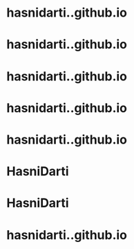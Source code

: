# hasnidarti..github.io
# hasnidarti..github.io
# hasnidarti..github.io
# hasnidarti..github.io
# hasnidarti..github.io
# HasniDarti
# HasniDarti
# hasnidarti..github.io
